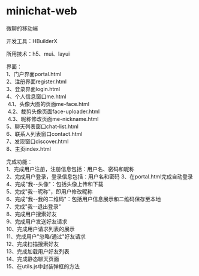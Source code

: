 # minichat-web
微聊的移动端<br/>

开发工具：HBuilderX<br/>

所用技术：h5、mui、layui<br/>

界面：<br/>
	1、门户界面portal.html<br/>
	2、注册界面register.html<br/>
	3、登录界面login.html<br/>
	4、个人信息窗口me.html<br/>
	&nbsp;4.1、头像大图的页面me-face.html<br/>
	&nbsp;4.2、裁剪头像页面face-uploader.html<br/>
	&nbsp;4.3、昵称修改页面me-nickname.html<br/>
	5、聊天列表窗口chat-list.html<br/>
	6、联系人列表窗口contact.html<br/>
	7、发现窗口discover.html<br/>
	8、主页index.html<br/>

完成功能：<br/>
	1、完成用户注册，注册信息包括：用户名、密码和昵称<br/>
	2、完成用户登录，登录信息包括：用户名和密码 
	3、在portal.html完成自动登录<br/>
	4、完成"我--头像"：包括头像上传和下载<br/>
	5、完成"我--昵称"，即用户修改昵称<br/>
	6、完成"我--我的二维码"：包括用户信息展示和二维码保存至本地<br/>
	7、完成"我--退出登录"<br/>
	8、完成用户搜索好友<br/>
	9、完成用户发送好友请求<br/>
	10、完成用户请求列表的展示<br/>
	11、完成用户"忽略/通过"好友请求<br/>
	12、完成扫描搜索好友<br/>
	13、完成加载用户好友列表<br/>
	14、完成静态聊天页面<br/>
	15、在utils.js中封装弹框的方法<br/>
	
	